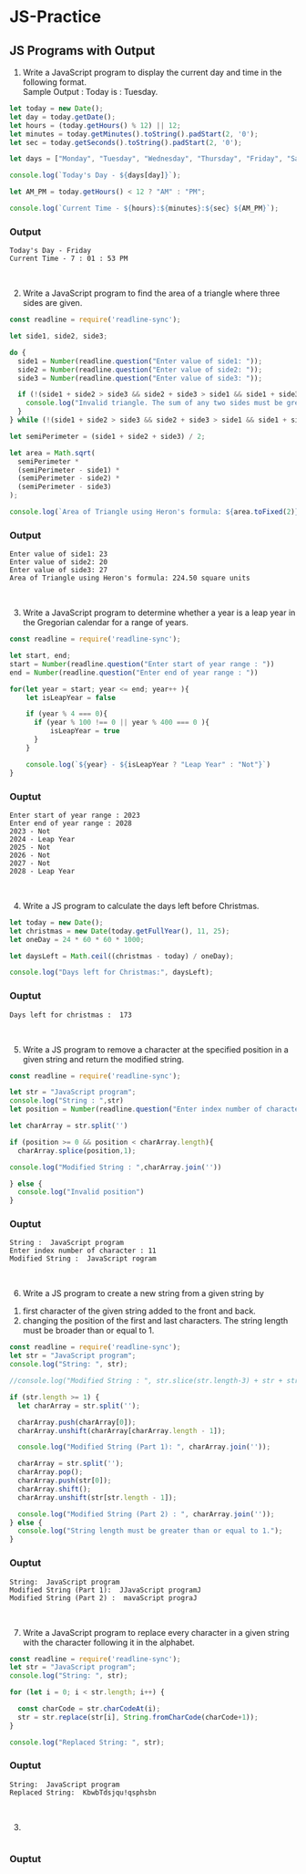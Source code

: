 # JS-Practice

## JS Programs with Output

1. Write a JavaScript program to display the current day and time in the following format.  
Sample Output : Today is : Tuesday.


```js
let today = new Date();
let day = today.getDate();
let hours = (today.getHours() % 12) || 12;
let minutes = today.getMinutes().toString().padStart(2, '0');
let sec = today.getSeconds().toString().padStart(2, '0');

let days = ["Monday", "Tuesday", "Wednesday", "Thursday", "Friday", "Saturday", "Sunday"];

console.log(`Today's Day - ${days[day]}`);

let AM_PM = today.getHours() < 12 ? "AM" : "PM";

console.log(`Current Time - ${hours}:${minutes}:${sec} ${AM_PM}`);
```



### Output
```
Today's Day - Friday
Current Time - 7 : 01 : 53 PM
```
<br/>


2. Write a JavaScript program to find the area of a triangle where three sides are given.  


```js
const readline = require('readline-sync');

let side1, side2, side3;

do {
  side1 = Number(readline.question("Enter value of side1: "));
  side2 = Number(readline.question("Enter value of side2: "));
  side3 = Number(readline.question("Enter value of side3: "));

  if (!(side1 + side2 > side3 && side2 + side3 > side1 && side1 + side3 > side2)) {
    console.log("Invalid triangle. The sum of any two sides must be greater than the third side. Please try again.");
  }
} while (!(side1 + side2 > side3 && side2 + side3 > side1 && side1 + side3 > side2));

let semiPerimeter = (side1 + side2 + side3) / 2;

let area = Math.sqrt(
  semiPerimeter *
  (semiPerimeter - side1) *
  (semiPerimeter - side2) *
  (semiPerimeter - side3)
);

console.log(`Area of Triangle using Heron's formula: ${area.toFixed(2)} square units`);

```

### Output
```
Enter value of side1: 23
Enter value of side2: 20
Enter value of side3: 27
Area of Triangle using Heron's formula: 224.50 square units
```
<br/>

3. Write a JavaScript program to determine whether a year is a leap year in the Gregorian calendar for a range of years.  


```js
const readline = require('readline-sync');

let start, end;
start = Number(readline.question("Enter start of year range : "))
end = Number(readline.question("Enter end of year range : "))

for(let year = start; year <= end; year++ ){
    let isLeapYear = false

    if (year % 4 === 0){
      if (year % 100 !== 0 || year % 400 === 0 ){
          isLeapYear = true
      }
    }

    console.log(`${year} - ${isLeapYear ? "Leap Year" : "Not"}`)
}
```

### Ouptut
```
Enter start of year range : 2023
Enter end of year range : 2028
2023 - Not
2024 - Leap Year
2025 - Not
2026 - Not
2027 - Not
2028 - Leap Year
```
<br/>

4. Write a JS program to calculate the days left before Christmas.  


```js
let today = new Date();
let christmas = new Date(today.getFullYear(), 11, 25); 
let oneDay = 24 * 60 * 60 * 1000; 

let daysLeft = Math.ceil((christmas - today) / oneDay);

console.log("Days left for Christmas:", daysLeft);
```

### Ouptut
```
Days left for christmas :  173
```
<br/>

5. Write a JS program to remove a character at the specified position in a given string and return the modified string.  


```js
const readline = require('readline-sync');

let str = "JavaScript program";
console.log("String : ",str)
let position = Number(readline.question("Enter index number of character : "))

let charArray = str.split('')

if (position >= 0 && position < charArray.length){
  charArray.splice(position,1); 

console.log("Modified String : ",charArray.join(''))

} else {
  console.log("Invalid position")
}
```

### Ouptut
```
String :  JavaScript program
Enter index number of character : 11
Modified String :  JavaScript rogram
```
<br/>

6. Write a JS program to create a new string from a given string by 
1) first character of the given string added to the front and back.
2) changing the position of the first and last characters.
   The string length must be broader than or equal to 1.  


```js
const readline = require('readline-sync');
let str = "JavaScript program";
console.log("String: ", str);

//console.log("Modified String : ", str.slice(str.length-3) + str + str.slice(str.length-3));

if (str.length >= 1) {
  let charArray = str.split('');

  charArray.push(charArray[0]);
  charArray.unshift(charArray[charArray.length - 1]);

  console.log("Modified String (Part 1): ", charArray.join(''));

  charArray = str.split('');
  charArray.pop();
  charArray.push(str[0]);
  charArray.shift();
  charArray.unshift(str[str.length - 1]);

  console.log("Modified String (Part 2) : ", charArray.join(''));
} else {
  console.log("String length must be greater than or equal to 1.");
}
```

### Ouptut
```
String:  JavaScript program
Modified String (Part 1):  JJavaScript programJ
Modified String (Part 2) :  mavaScript prograJ
```
<br/>

7. Write a JavaScript program to replace every character in a given string with the character following it in the alphabet.


```js
const readline = require('readline-sync');
let str = "JavaScript program";
console.log("String: ", str);

for (let i = 0; i < str.length; i++) {

  const charCode = str.charCodeAt(i);
  str = str.replace(str[i], String.fromCharCode(charCode+1));
}

console.log("Replaced String: ", str);
```

### Ouptut
```
String:  JavaScript program
Replaced String:  KbwbTdsjqu!qsphsbn
```
<br/>

3.  


```js

```

### Ouptut
```

```
<br/>